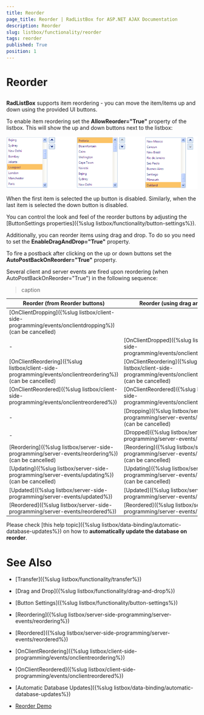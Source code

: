 ```yaml
---
title: Reorder
page_title: Reorder | RadListBox for ASP.NET AJAX Documentation
description: Reorder
slug: listbox/functionality/reorder
tags: reorder
published: True
position: 1
---
```


# Reorder

## 

**RadListBox** supports item reordering - you can move the item/items up and down using the provided UI buttons.

To enable item reordering set the **AllowReorder="True"** property of the listbox. This will show the up and down buttons next to the listbox:

![Reorder Buttons](images/listbox_reorder_buttons.png)

When the first item is selected the up button is disabled. Similarly, when the last item is selected the down button is disabled.

You can control the look and feel of the reorder buttons by adjusting the [ButtonSettings properties]({%slug listbox/functionality/button-settings%}).

Additionally, you can reorder items using drag and drop. To do so you need to set the **EnableDragAndDrop="True"** property.

To fire a postback after clicking on the up or down buttons set the **AutoPostBackOnReorder="True"** property.

Several client and server events are fired upon reordering (when AutoPostBackOnReorder="True") in the following sequence:

>caption  

| Reorder (from Reorder buttons) | Reorder (using drag and drop) |
| ------ | ------ |
|[OnClientDropping]({%slug listbox/client-side-programming/events/onclientdropping%})(can be cancelled)||
|-|[OnClientDropped]({%slug listbox/client-side-programming/events/onclientdropped%})|
|[OnClientReordering]({%slug listbox/client-side-programming/events/onclientreordering%})(can be cancelled)|[OnClientReordering]({%slug listbox/client-side-programming/events/onclientreordering%})(can be cancelled)|
|[OnClientReordered]({%slug listbox/client-side-programming/events/onclientreordered%})|[OnClientReordered]({%slug listbox/client-side-programming/events/onclientreordered%})|
|-|[Dropping]({%slug listbox/server-side-programming/server-events/dropping%})(can be cancelled)|
|-|[Dropped]({%slug listbox/server-side-programming/server-events/dropped%})|
|[Reordering]({%slug listbox/server-side-programming/server-events/reordering%})(can be cancelled)|[Reordering]({%slug listbox/server-side-programming/server-events/reordering%})(can be cancelled)|
|[Updating]({%slug listbox/server-side-programming/server-events/updating%})(can be cancelled)|[Updating]({%slug listbox/server-side-programming/server-events/updating%})(can be cancelled)|
|[Updated]({%slug listbox/server-side-programming/server-events/updated%})|[Updated]({%slug listbox/server-side-programming/server-events/updated%})|
|[Reordered]({%slug listbox/server-side-programming/server-events/reordered%})|[Reordered]({%slug listbox/server-side-programming/server-events/reordered%})|

Please check [this help topic]({%slug listbox/data-binding/automatic-database-updates%}) on how to **automatically update the database on reorder**.

# See Also

 * [Transfer]({%slug listbox/functionality/transfer%})

 * [Drag and Drop]({%slug listbox/functionality/drag-and-drop%})

 * [Button Settings]({%slug listbox/functionality/button-settings%})

 * [Reordering]({%slug listbox/server-side-programming/server-events/reordering%})

 * [Reordered]({%slug listbox/server-side-programming/server-events/reordered%})

 * [OnClientReordering]({%slug listbox/client-side-programming/events/onclientreordering%})

 * [OnClientReordered]({%slug listbox/client-side-programming/events/onclientreordered%})

 * [Automatic Database Updates]({%slug listbox/data-binding/automatic-database-updates%})

 * [Reorder Demo](http://demos.telerik.com/aspnet-ajax/listbox/examples/functionality/reorder/defaultcs.aspx)
